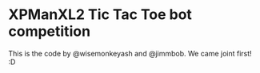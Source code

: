 # XPManXL2 Tic Tac Toe bot competition

This is the code by @wisemonkeyash and @jimmbob. We came joint first! :D